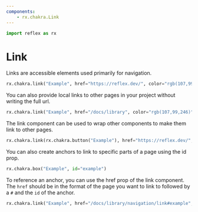 ```yaml
---
components:
    - rx.chakra.Link
---
```


```python exec
import reflex as rx
```

# Link

Links are accessible elements used primarily for navigation.

```python demo
rx.chakra.link("Example", href="https://reflex.dev/", color="rgb(107,99,246)")
```

You can also provide local links to other pages in your project without writing the full url.

```python demo
rx.chakra.link("Example", href="/docs/library", color="rgb(107,99,246)")
```

The link component can be used to wrap other components to make them link to other pages.

```python demo
rx.chakra.link(rx.chakra.button("Example"), href="https://reflex.dev/", color="rgb(107,99,246)", button=True)
```

You can also create anchors to link to specific parts of a page using the id prop.

```python demo
rx.chakra.box("Example", id="example")
```

To reference an anchor, you can use the href prop of the link component.
The `href` should be in the format of the page you want to link to followed by a `#` and the `id` of the anchor.

```python demo
rx.chakra.link("Example", href="/docs/library/navigation/link#example", color="rgb(107,99,246)")
```
